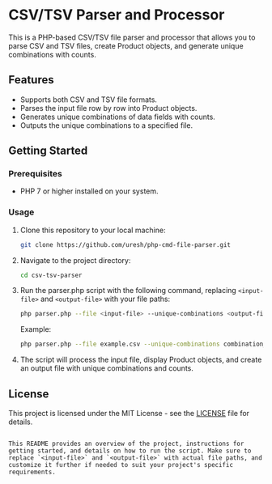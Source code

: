 # CSV/TSV Parser and Processor

This is a PHP-based CSV/TSV file parser and processor that allows you to parse CSV and TSV files, create Product objects, and generate unique combinations with counts.

## Features

- Supports both CSV and TSV file formats.
- Parses the input file row by row into Product objects.
- Generates unique combinations of data fields with counts.
- Outputs the unique combinations to a specified file.

## Getting Started

### Prerequisites

- PHP 7 or higher installed on your system.

### Usage

1. Clone this repository to your local machine:

   ```bash
   git clone https://github.com/uresh/php-cmd-file-parser.git
   ```

2. Navigate to the project directory:

   ```bash
   cd csv-tsv-parser
   ```

3. Run the parser.php script with the following command, replacing `<input-file>` and `<output-file>` with your file paths:

   ```bash
   php parser.php --file <input-file> --unique-combinations <output-file>
   ```

   Example:

   ```bash
   php parser.php --file example.csv --unique-combinations combination_count.csv
   ```

4. The script will process the input file, display Product objects, and create an output file with unique combinations and counts.

## License

This project is licensed under the MIT License - see the [LICENSE](LICENSE) file for details.
```

This README provides an overview of the project, instructions for getting started, and details on how to run the script. Make sure to replace `<input-file>` and `<output-file>` with actual file paths, and customize it further if needed to suit your project's specific requirements.
